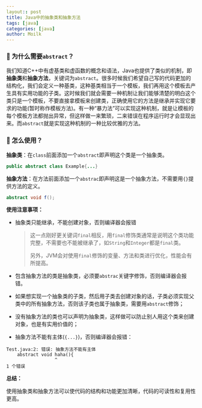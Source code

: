 ```yaml
---
layout:: post  
title: Java中的抽象类和抽象方法  
tags: [java]  
categories: [java]  
author: Moilk  
---
```


### 🧐 为什么需要`abstract`？  

我们知道C++中有虚基类和虚函数的概念和语法，Java也提供了类似的机制，即**抽象类**和**抽象方法**，关键词为`abstract`。很多时候我们希望自己写的代码更加的结构化，我们会定义一种基类，这种基类相当于一个模板，我们再用这个模板去产生具有实用功能的子类。这时候我们就会需要一种机制让我们能够清楚的明白这个类只是一个模板，不要直接拿模板来创建类，正确使用它的方法是继承并实现它要求的功能(暂时称作模板方法)。有一种“暴力法”可以实现这种机制，就是让模板的每个模板方法都抛出异常，但这样做一来繁琐，二来错误在程序运行时才会显现出来。而`abstract`就是实现这种机制的一种比较优雅的方法。  

### 🤨 怎么使用？  

**抽象类**：在`class`前面添加一个`abstract`即声明这个类是一个抽象类。  

```java
public abstract class Example{...}
```

**抽象方法**：在方法前面添加一个`abstrac`即声明这是一个抽象方法，不需要用`{}`提供方法的定义。

```java
abstract void f();
```



**使用注意事项：**  

- 抽象类只能继承，不能创建对象，否则编译器会报错  

  > 这一点刚好更关键词`final`相反，用`final`修饰类通常是说明这个类功能完整，不需要也不能被继承了，如`String`和`Integer`都是`final`类。  
  >
  > 另外，JVM会对使用`final`修饰的变量、方法和类进行优化，性能会有所提高。  

- 包含抽象方法的类是抽象类，必须要`abstrac`关键字修饰，否则编译器会报错。

- 如果想实现一个抽象类的子类，然后用子类去创建对象的话，子类必须实现父类中的所有抽象方法，否则该子类也属于抽象类，需要用`abstract`修饰；

- 没有抽象方法的类也可以声明为抽象类，这样做可以防止别人用这个类来创建对象，也是有实用价值的；

- 抽象方法不能有主体(`{...}`)，否则编译器会报错：

```
Test.java:2: 错误: 抽象方法不能有主体
    abstract void haha(){
                  ^
1 个错误
```

**总结：**

使用抽象类和抽象方法可以使代码的结构和功能更加清晰，代码的可读性和复用性更高。